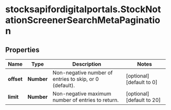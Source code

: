 # stocksapifordigitalportals.StockNotationScreenerSearchMetaPagination

## Properties

Name | Type | Description | Notes
------------ | ------------- | ------------- | -------------
**offset** | **Number** | Non-negative number of entries to skip, or 0 (default). | [optional] [default to 0]
**limit** | **Number** | Non-negative maximum number of entries to return. | [optional] [default to 20]


